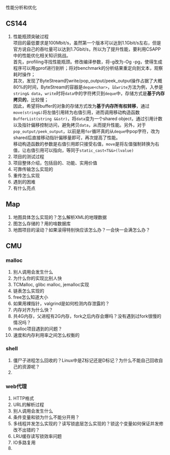 性能分析和优化
## CS144
1. 性能瓶颈突破过程  
项目的最低要求是100Mbit/s，虽然第一个版本可以达到1.1Gbit/s左右，但是官方说自己的吞吐量可以达到1.7Gbit/s，所以为了提升性能，要利用CSAPP中的性能优化相关知识挑战。  
首先，profiling寻找性能瓶颈。修改编译参数，将-g改为-Og -pg，使得生成程序可以用gprof进行剖析；将对benchmark的分析结果重定向到文本，观察耗时操作；  
其次，发现了ByteStream的write/pop_output/peek_output操作占据了大概80%的时间，ByteStream的容器是`deque<char>`，以`write`方法为例，入参是`string& data`，`write`时将`data`中的字符拷贝到`deque`中，存储方式是**基于内存拷贝的**，比较慢；  
因此，希望将buffer的对象的存储方式改为**基于内存所有权转移**，通过`move(string&)`将左值引用转为右值引用，进而调用移动构造函数`BufferList(string &&str)`，将`data`变为一个shared object，通过引用计数以及指针偏移控制访问，避免拷贝`data`，从而提升性能。另外，对于`pop_output/peek_output`，以前是用`for`循环真的从`deque`中pop字符，改为shared后直接移动指针偏移量即可，再次提高了性能。  
移动构造函数的参数是右值引用即只接受右值，`move`是将左值强制转换为右值，让右值引用可以指向，等同于`static_cast<T&&>(lvalue)`
3. 项目的测试过程
4. 项目整体介绍，包括目的、功能、实用价值
5. 可靠传输怎么实现的
6. 重传怎么实现
7. 遇到的困难
8. 有什么亮点

## Map
1. 地图具体怎么实现的？怎么解析XML的地理数据
2. 图怎么存储的？用的啥数据库
3. 地图项目的滚动？如果滚得特别快应该怎么办？一会快一会满怎么办？

## CMU
### malloc
1. 别人调用会发生什么
2. 为什么你的实现比别人快
3. TCMalloc, glibc malloc, jemalloc实现
4. 链表怎么实现的
5. free怎么知道大小
6. 如果用裸指针，valgrind是如何检测内存泄露的？
7. 内存对齐为什么快？
8. 共4G内存，父进程有2G内存，fork之后内存会爆吗？没有遇到过fork很慢的情况吗？
9. malloc项目遇到的问题？
10. 速度和内存利用率之间怎么权衡的

### shell
1. 僵尸子进程怎么回收的？Linux中是Z标记还是D标记？为什么不能自己回收自己的资源呢？
2. 

### web代理
1. HTTP格式
2. URL的解析过程
3. 别人调用会发生什么
4. 条件变量和锁为什么不能分开用？
5. 多线程并发怎么实现的？读写锁底层怎么实现的？锁这个变量如何保证并发修改不出错的？
6. LRU缓存读写锁效率问题
7. IO多路复用
8. 
